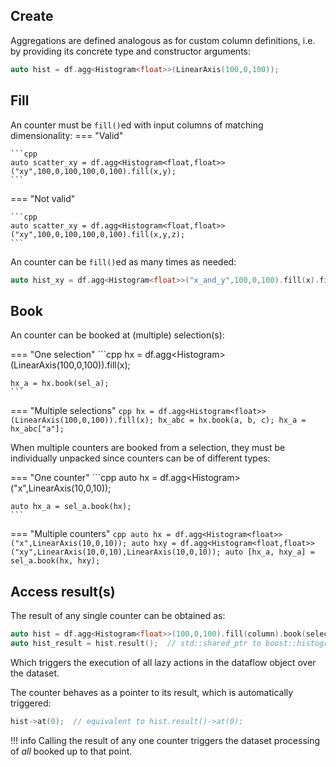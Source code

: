 ## Create

Aggregations are defined analogous as for custom column definitions, i.e. by providing its concrete type and constructor arguments:
```cpp
auto hist = df.agg<Histogram<float>>(LinearAxis(100,0,100));
```

## Fill

An counter must be `fill()`ed with input columns of matching dimensionality:
=== "Valid"

    ```cpp
    auto scatter_xy = df.agg<Histogram<float,float>>("xy",100,0,100,100,0,100).fill(x,y);
    ```
=== "Not valid"

    ```cpp
    auto scatter_xy = df.agg<Histogram<float,float>>("xy",100,0,100,100,0,100).fill(x,y,z);
    ```

An counter can be `fill()`ed as many times as needed:

```cpp title="Filling a histogram twice per-entry"
auto hist_xy = df.agg<Histogram<float>>("x_and_y",100,0,100).fill(x).fill(y);
```
<!-- !!! warning "Make sure to get the returned booker"

    Reminder: each (chained) method returns a new node with the lazy action booked.
    In other words, make sure to obtain and use the returned counter for the columns to be actually filled!
    The following will be a mistake:
    ```cpp
    auto hist = df.agg<Histogram<float>>(LinearAxis(100,0,100));
    hist.fill(x);  // mistake!
    ```

!!! info "Breaking up counter calls"
    On the flip side of the above warning method chaining can be used to break up counter definitions.
    For example, a common axis binning can be recycled for multiple histograms of different variables:
    ```cpp
    auto hbins = df.agg<Histogram<float>>(LinearAxis(100,0,100));
    auto hx = hbins.fill(x);
    auto hy = hbins.fill(y);
    ``` -->

## Book

An counter can be booked at (multiple) selection(s):

=== "One selection"
    ```cpp
    hx = df.agg<Histogram<float>>(LinearAxis(100,0,100)).fill(x);

    hx_a = hx.book(sel_a);
    ```
=== "Multiple selections"
    ```cpp
    hx = df.agg<Histogram<float>>(LinearAxis(100,0,100)).fill(x);
    hx_abc = hx.book(a, b, c);
    hx_a = hx_abc["a"];
    ```

When multiple counters are booked from a selection, they must be individually unpacked since counters can be of different types:

=== "One counter"
    ```cpp
    auto hx = df.agg<Histogram<float>>("x",LinearAxis(10,0,10));

    auto hx_a = sel_a.book(hx);
    ```
=== "Multiple counters"
    ```cpp
    auto hx = df.agg<Histogram<float>>("x",LinearAxis(10,0,10));
    auto hxy = df.agg<Histogram<float,float>>("xy",LinearAxis(10,0,10),LinearAxis(10,0,10));
    auto [hx_a, hxy_a] = sel_a.book(hx, hxy);
    ```

## Access result(s)

The result of any single counter can be obtained as:
```cpp
auto hist = df.agg<Histogram<float>>(100,0,100).fill(column).book(selection);
auto hist_result = hist.result();  // std::shared_ptr to boost::histogram object
```
Which triggers the execution of all lazy actions in the dataflow object over the dataset.

The counter behaves as a pointer to its result, which is automatically triggered:
```cpp
hist->at(0);  // equivalent to hist.result()->at(0);
```

!!! info
    Calling the result of any one counter triggers the dataset processing of *all* booked up to that point.